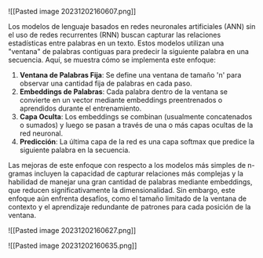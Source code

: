 

![[Pasted image 20231202160607.png]]

Los modelos de lenguaje basados en redes neuronales artificiales (ANN) sin el uso de redes recurrentes (RNN) buscan capturar las relaciones estadísticas entre palabras en un texto. Estos modelos utilizan una "ventana" de palabras contiguas para predecir la siguiente palabra en una secuencia. Aquí, se muestra cómo se implementa este enfoque:

1. **Ventana de Palabras Fija**: Se define una ventana de tamaño 'n' para observar una cantidad fija de palabras en cada paso.
2. **Embeddings de Palabras**: Cada palabra dentro de la ventana se convierte en un vector mediante embeddings preentrenados o aprendidos durante el entrenamiento.
3. **Capa Oculta**: Los embeddings se combinan (usualmente concatenados o sumados) y luego se pasan a través de una o más capas ocultas de la red neuronal.
4. **Predicción**: La última capa de la red es una capa softmax que predice la siguiente palabra en la secuencia.

Las mejoras de este enfoque con respecto a los modelos más simples de n-gramas incluyen la capacidad de capturar relaciones más complejas y la habilidad de manejar una gran cantidad de palabras mediante embeddings, que reducen significativamente la dimensionalidad. Sin embargo, este enfoque aún enfrenta desafíos, como el tamaño limitado de la ventana de contexto y el aprendizaje redundante de patrones para cada posición de la ventana.

![[Pasted image 20231202160627.png]]

![[Pasted image 20231202160635.png]]
